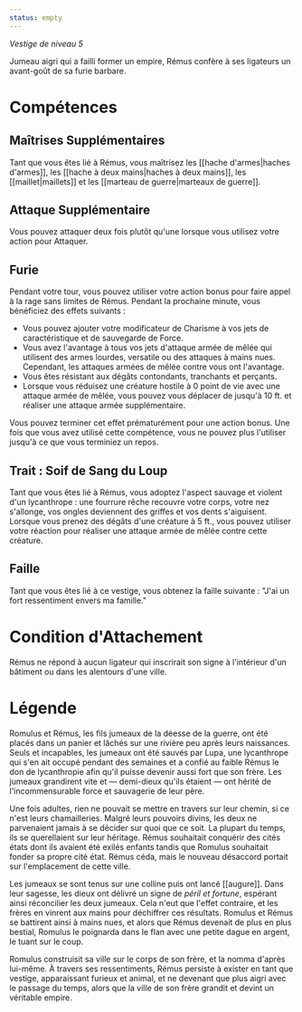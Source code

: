 ```yaml
---
status: empty
---
```

*Vestige de niveau 5*

Jumeau aigri qui a failli former un empire, Rémus confère à ses ligateurs un avant-goût de sa furie barbare.

# Compétences

## Maîtrises Supplémentaires
Tant que vous êtes lié à Rémus, vous maîtrisez les [[hache d'armes|haches d'armes]], les [[hache à deux mains|haches à deux mains]], les [[maillet|maillets]] et les [[marteau de guerre|marteaux de guerre]].

## Attaque Supplémentaire
Vous pouvez attaquer deux fois plutôt qu'une lorsque vous utilisez votre action pour Attaquer.

## Furie
Pendant votre tour, vous pouvez utiliser votre action bonus pour faire appel à la rage sans limites de Rémus. Pendant la prochaine minute, vous bénéficiez des effets suivants :

 - Vous pouvez ajouter votre modificateur de Charisme à vos jets de caractéristique et de sauvegarde de Force.
 - Vous avez l'avantage à tous vos jets d'attaque armée de mêlée qui utilisent des armes lourdes, versatile ou des attaques à mains nues. Cependant, les attaques armées de mêlée contre vous ont l'avantage.
 - Vous êtes résistant aux dégâts contondants, tranchants et perçants.
 - Lorsque vous réduisez une créature hostile à 0 point de vie avec une attaque armée de mêlée, vous pouvez vous déplacer de jusqu'à 10 ft. et réaliser une attaque armée supplémentaire.

Vous pouvez terminer cet effet prématurément pour une action bonus. Une fois que vous avez utilisé cette compétence, vous ne pouvez plus l'utiliser jusqu'à ce que vous terminiez un repos.

## Trait : Soif de Sang du Loup
Tant que vous êtes lié à Rémus, vous adoptez l'aspect sauvage et violent d'un lycanthrope : une fourrure rêche recouvre votre corps, votre nez s'allonge, vos ongles deviennent des griffes et vos dents s'aiguisent. Lorsque vous prenez des dégâts d'une créature à 5 ft., vous pouvez utiliser votre réaction pour réaliser une attaque armée de mêlée contre cette créature.


## Faille
Tant que vous êtes lié à ce vestige, vous obtenez la faille suivante : "J'ai un fort ressentiment envers ma famille."

# Condition d'Attachement
Rémus ne répond à aucun ligateur qui inscrirait son signe à l'intérieur d'un bâtiment ou dans les alentours d'une ville.

# Légende
Romulus et Rémus, les fils jumeaux de la déesse de la guerre, ont été placés dans un panier et lâchés sur une rivière peu après leurs naissances. Seuls et incapables, les jumeaux ont été sauvés par Lupa, une lycanthrope qui s'en ait occupé pendant des semaines et a confié au faible Rémus le don de lycanthropie afin qu'il puisse devenir aussi fort que son frère. Les jumeaux grandirent vite et — demi-dieux qu'ils étaient — ont hérité de l'incommensurable force et sauvagerie de leur père.

Une fois adultes, rien ne pouvait se mettre en travers sur leur chemin, si ce n'est leurs chamailleries. Malgré leurs pouvoirs divins, les deux ne parvenaient jamais à se décider sur quoi que ce soit. La plupart du temps, ils se querellaient sur leur héritage. Rémus souhaitait conquérir des cités états dont ils avaient été exilés enfants tandis que Romulus souhaitait fonder sa propre cité état. Rémus céda, mais le nouveau désaccord portait sur l'emplacement de cette ville.

Les jumeaux se sont tenus sur une colline puis ont lancé [[augure]]. Dans leur sagesse, les dieux ont délivré un signe de _péril et fortune_, espérant ainsi réconcilier les deux jumeaux. Cela n'eut que l'effet contraire, et les frères en vinrent aux mains pour déchiffrer ces résultats. Romulus et Rémus se battirent ainsi à mains nues, et alors que Rémus devenait de plus en plus bestial, Romulus le poignarda dans le flan avec une petite dague en argent, le tuant sur le coup.

Romulus construisit sa ville sur le corps de son frère, et la nomma d'après lui-même. À travers ses ressentiments, Rémus persiste à exister en tant que vestige, apparaissant furieux et animal, et ne devenant que plus aigri avec le passage du temps, alors que la ville de son frère grandit et devint un véritable empire.